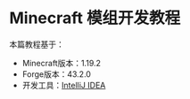 # Minecraft 模组开发教程
本篇教程基于：
- Minecraft版本：1.19.2
- Forge版本：43.2.0
- 开发工具：[IntelliJ IDEA](https://www.jetbrains.com/zh-cn/idea/download/)
